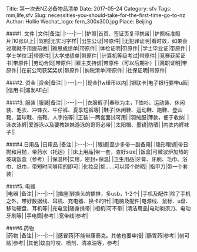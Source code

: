 Title: 第一次去NZ必备物品清单
Date: 2017-05-24
Category: sfv
Tags: mm,life,sfv
Slug: necessities-you-should-take-for-the-first-time-go-to-nz
Author: Hollie
Wechat_logo: fern_300x300.jpg
Place: Beijing

####1. 文件
|文件|备注|
|:---|:--|
|护照|首页、签证页复印携带|
|护照标准照片|10张以上|
|驾照|无实习字样|
|出生公证|带原件|
|无犯罪证明|看时效，如果会过期就不用提前做|
|雅思成绩单|带原件|
|体检证明|带原件|
|学士毕业证|带原件|
|学士学位证|带原件|
|大学成绩单|带原件|
|计算机等级考试|带原件|
|竞赛获奖证书|带原件|
|劳动合同|带原件|
|雇主支持信|带原件（可以后期补）|
|离职证明|带原件|
|在前公司获奖奖状|带原件|
|纳税清单|带原件|
|社保证明|带原件|

####2. 资金
|资金|备注|
|:---|:--|
|现金|1w纽币以内|
|银联卡|电子银行要带u盾|
|信用卡|浦发AE白|

####3. 服装
|服装|备注|
|:---|:--|
|衣服裤子|春秋为主，T恤衫、运动装、休闲装、毛衣、冲锋衣、牛仔裤、夏季短裤等|
|鞋子|休闲鞋、运动鞋、跑鞋、登山鞋、篮球鞋、拖鞋、人字拖等|
|正装|一两套面试可用|
|羽绒服|薄款，便于收纳|
|泳衣泳裤|爱游泳以及要教妹妹游泳的哥哥必带|
|太阳帽、墨镜|防晒|
|内衣内裤袜子||

####4.日用品
|日用品	|备注|
|:---|:--|
|眼镜|至少多带一副备用|
|隐形眼镜|带日抛和月抛，带药水（托运）|
|床上用品|带一套，查好size|
|饭盒|可微波炉加热的玻璃饭盒（参考）|
|保温杯|实用，密封+保温|
|卫生用品|牙膏、牙刷、毛巾、浴巾、纸巾，带短时间够用的即可|
|化妆品|额……可以带个防晒|
|指甲刀|带一个套装|

####5. 电器	
|电器		|备注|
|:---|:--|
|插座|转换头的插排，多usb，1-2个|
|手机及配件|除了手机之外，带好数据线、耳机、充电器、换卡的针|
|电脑及配件|电源线、鼠标、u盘、移动硬盘、耳机等|
|充电宝|随身携带|
|相机|可不带|
|清洁用品|电动剃须刀、电动牙刷等|
|手电筒|参考|
|宽带线|参考|

####6.药物		
|药物			|备注|
|:---|:--|
|感冒药|不能带康泰克。其他也要申报|
|肠胃药|参考|
|创可贴|参考|
|其他|蚊虫叮咬、喷剂、清凉油等，参考|



<script>
  $(document).ready(function () {
    $("table").addClass("table table-condensed table-striped");
  });
</script>